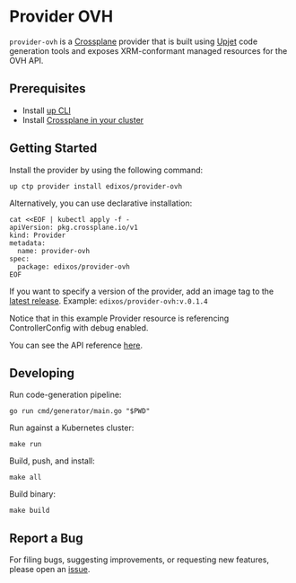 # Provider OVH

`provider-ovh` is a [Crossplane](https://crossplane.io/) provider that
is built using [Upjet](https://github.com/crossplane/upjet) code
generation tools and exposes XRM-conformant managed resources for the
OVH API.

## Prerequisites

* Install [up CLI](https://github.com/upbound/up?tab=readme-ov-file#install)
* Install [Crossplane in your cluster](https://docs.crossplane.io/latest/software/install/)

## Getting Started

Install the provider by using the following command:
```
up ctp provider install edixos/provider-ovh
```

Alternatively, you can use declarative installation:
```
cat <<EOF | kubectl apply -f -
apiVersion: pkg.crossplane.io/v1
kind: Provider
metadata:
  name: provider-ovh
spec:
  package: edixos/provider-ovh
EOF
```

If you want to specify a version of the provider, add an image tag
to the [latest release](https://marketplace.upbound.io/providers/edixos/provider-ovh).
Example:
`edixos/provider-ovh:v.0.1.4`

Notice that in this example Provider resource is referencing ControllerConfig with debug enabled.

You can see the API reference [here](https://doc.crds.dev/github.com/edixos/provider-ovh).

## Developing

Run code-generation pipeline:
```console
go run cmd/generator/main.go "$PWD"
```

Run against a Kubernetes cluster:

```console
make run
```

Build, push, and install:

```console
make all
```

Build binary:

```console
make build
```

## Report a Bug

For filing bugs, suggesting improvements, or requesting new features, please
open an [issue](https://github.com/edixos/provider-ovh/issues).
